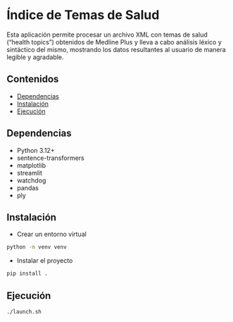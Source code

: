 # Índice de Temas de Salud

Esta aplicación permite procesar un archivo XML con temas de salud (“health topics”) obtenidos de Medline Plus y lleva a
cabo análisis léxico y sintáctico del mismo, mostrando los datos resultantes al usuario de manera legible y agradable.

## Contenidos

- [Dependencias](#Dependencias)
- [Instalación](#Instalación)
- [Ejecución](#Ejecución)

## Dependencias

- Python 3.12+
- sentence-transformers
- matplotlib
- streamlit
- watchdog
- pandas
- ply

## Instalación

- Crear un entorno virtual

```bash
python -m venv venv
```

- Instalar el proyecto

```bash
pip install .
```

## Ejecución

```bash
./launch.sh
```
